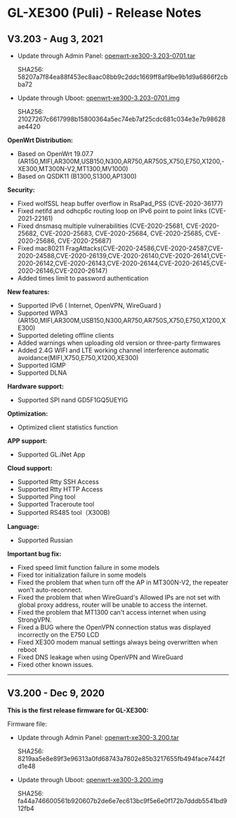 # GL-XE300 (Puli) - Release Notes

## V3.203 - Aug 3, 2021

- Update through Admin Panel: [openwrt-xe300-3.203-0701.tar](https://fw.gl-inet.com/firmware/xe300/release/openwrt-xe300-3.203-0701.tar)

    SHA256: 58207a7f84ea88f453ec8aac08bb9c2ddc1669ff8af9be9b1d9a6866f2cbba72

- Update through Uboot: [openwrt-xe300-3.203-0701.img](https://fw.gl-inet.com/firmware/xe300/release/openwrt-xe300-3.203-0701.img)

    SHA256: 21027267c6617998b15800364a5ec74eb7af25cdc681c034e3e7b98628ae4420

**OpenWrt Distribution:**

- Based on OpenWrt 19.07.7  (AR150,MIFI,AR300M,USB150,N300,AR750,AR750S,X750,E750,X1200,- XE300,MT300N-V2,MT1300,MV1000)
- Based on QSDK11  (B1300,S1300,AP1300)

**Security:**

- Fixed wolfSSL heap buffer overflow in RsaPad_PSS (CVE-2020-36177)
- Fixed netifd and odhcp6c routing loop on IPv6 point to point links (CVE-2021-22161)
- Fixed dnsmasq multiple vulnerabilities (CVE-2020-25681, CVE-2020-25682, CVE-2020-25683, CVE-2020-25684, CVE-2020-25685, CVE-2020-25686, CVE-2020-25687)
- Fixed mac80211 FragAttacks(CVE-2020-24586,CVE-2020-24587,CVE-2020-24588,CVE-2020-26139,CVE-2020-26140,CVE-2020-26141,CVE-2020-26142,CVE-2020-26143,CVE-2020-26144,CVE-2020-26145,CVE-2020-26146,CVE-2020-26147)
- Added times limit to password authentication

**New features:**

- Supported IPv6 ( Internet, OpenVPN, WireGuard )
- Supported WPA3 (AR150,MIFI,AR300M,USB150,N300,AR750,AR750S,X750,E750,X1200,XE300)
- Supported deleting offline clients
- Added warnings when uploading old version or three-party firmwares
- Added 2.4G WIFI and LTE working channel interference automatic avoidance(MIFI,X750,E750,X1200,XE300)
- Supported IGMP 
- Supported DLNA

**Hardware support:**

- Supported SPI nand GD5F1GQ5UEYIG

**Optimization:**

- Optimized client statistics function

**APP support:**

- Supported GL.iNet App

**Cloud support:**

- Supported Rtty SSH Access
- Supported Rtty HTTP Access
- Supported Ping tool
- Supported Traceroute tool
- Supported RS485 tool（X300B)

**Language:**

- Supported Russian

**Important bug fix:**

- Fixed speed limit function failure in some models
- Fixed tor initialization failure in some models
- Fixed the problem that when turn off the AP in MT300N-V2, the repeater won't auto-reconnect.
- Fixed the problem that when WireGuard's Allowed IPs are not set with global proxy address, router will be unable to access the internet. 
- Fixed the problem that MT1300 can't access internet when using StrongVPN.
- Fixed a BUG where the OpenVPN connection status was displayed incorrectly on the E750 LCD
- Fixed XE300 modem manual settings always being overwritten when reboot 
- Fixed DNS leakage when using OpenVPN and WireGuard
- Fixed other known issues.

---

## V3.200 - Dec 9, 2020

**This is the first release firmware for GL-XE300:**

Firmware file:

- Update through Admin Panel: [openwrt-xe300-3.200.tar](https://fw.gl-inet.com/firmware/xe300/release/openwrt-xe300-3.200.tar)

    SHA256: 8219aa5e8e89f3e96313a0fd68743a7802e85b3217655fb494face7442fd1e48

- Update through Uboot: [openwrt-xe300-3.200.img](https://fw.gl-inet.com/firmware/xe300/release/openwrt-xe300-3.200.img)

    SHA256: fa44a746600561b920607b2de6e7ec613bc9f5e6e0f172b7dddb5541bd912fb4
